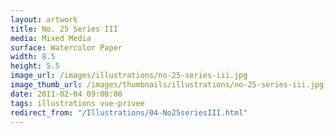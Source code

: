 ```yaml
---
layout: artwork
title: No. 25 Series III
media: Mixed Media
surface: Watercolor Paper
width: 8.5
height: 5.5
image_url: /images/illustrations/no-25-series-iii.jpg
image_thumb_url: /images/thumbnails/illustrations/no-25-series-iii.jpg
date: 2011-02-04 09:00:00
tags: illustrations vue-privee
redirect_from: "/Illustrations/04-No25seriesIII.html"
---
```

